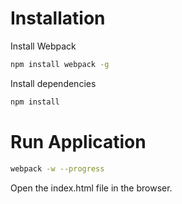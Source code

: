 # Installation

Install Webpack

```sh
npm install webpack -g
```

Install dependencies
```sh
npm install
```

# Run Application

```sh
webpack -w --progress
```
Open the index.html file in the browser.